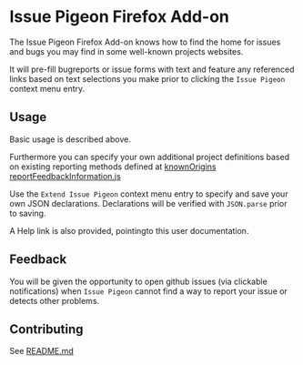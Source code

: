 # Issue Pigeon Firefox Add-on

The Issue Pigeon Firefox Add-on knows how to find the home for issues and bugs you may find in some well-known projects websites.

It will pre-fill bugreports or issue forms with text and feature any referenced links based on text selections you make prior to clicking the `Issue Pigeon` context menu entry.

## Usage

Basic usage is described above.

Furthermore you can specify your own additional project definitions based on existing reporting methods defined at [knownOrigins reportFeedbackInformation.js](https://github.com/anaran/IssuePigeonFirefox/search?utf8=%E2%9C%93&q=knownOrigins+reportFeedbackInformation.js&type=Code)

Use the `Extend Issue Pigeon` context menu entry to specify and save your own JSON declarations. Declarations will be verified with `JSON.parse` prior to saving.

A Help link is also provided, pointingto this user documentation.

## Feedback

You will be given the opportunity to open github issues (via clickable notifications) when `Issue Pigeon` cannot find a way to report your issue or detects other problems.

## Contributing

See [README.md](https://github.com/anaran/IssuePigeonFirefox/blob/master/README.md)
